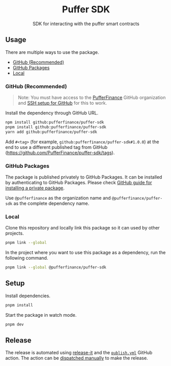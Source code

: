 <h1 align="center">Puffer SDK</h1>

<p align="center">SDK for interacting with the puffer smart contracts<p>

## Usage

There are multiple ways to use the package.

- [GitHub (Recommended)](#github-recommended)
- [GitHub Packages](#github-packages)
- [Local](#local)

### GitHub (Recommended)

> Note: You must have access to the [PufferFinance](https://github.com/PufferFinance) GitHub organization and [SSH setup for GitHub](https://docs.github.com/en/authentication/connecting-to-github-with-ssh) for this to work.

Install the dependency through GitHub URL.

```sh
npm install github:pufferfinance/puffer-sdk
pnpm install github:pufferfinance/puffer-sdk
yarn add github:pufferfinance/puffer-sdk
```

Add `#<tag>` (for example, `github:pufferfinance/puffer-sdk#1.0.0`) at the end to use a different published tag from GitHub (<https://github.com/PufferFinance/puffer-sdk/tags>).

### GitHub Packages

The package is published privately to GitHub Packages. It can be installed by authenticating to GitHub Packages. Please check [GitHub guide for installing a private package](https://docs.github.com/en/packages/working-with-a-github-packages-registry/working-with-the-npm-registry#installing-a-package).

Use `@pufferfinance` as the organization name and `@pufferfinance/puffer-sdk` as the complete dependency name.

### Local

Clone this repository and locally link this package so it can used by other projects.

```sh
pnpm link --global
```

In the project where you want to use this package as a dependency, run the following command.

```sh
pnpm link --global @pufferfinance/puffer-sdk
```

## Setup

Install dependencies.

```sh
pnpm install
```

Start the package in watch mode.

```sh
pnpm dev
```

## Release

The release is automated using [release-it](https://github.com/release-it/release-it) and the [`publish.yml`](./.github/workflows/publish.yml) GitHub action. The action can be [dispatched manually](https://github.com/PufferFinance/puffer-sdk/actions/workflows/publish.yml) to make the release.
